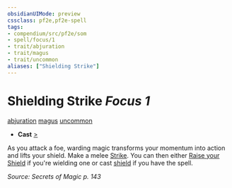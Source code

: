```yaml
---
obsidianUIMode: preview
cssclass: pf2e,pf2e-spell
tags:
- compendium/src/pf2e/som
- spell/focus/1
- trait/abjuration
- trait/magus
- trait/uncommon
aliases: ["Shielding Strike"]
---
```

# Shielding Strike *Focus 1*   
[abjuration](/rules/traits/abjuration.md)  [magus](/rules/traits/magus-som.md)  [uncommon](/rules/traits/uncommon.md)  

- **Cast** [>](/rules/core-rulebook/chapter-9-playing-the-game.md#Actions "Single Action") 

As you attack a foe, warding magic transforms your momentum into action and lifts your shield. Make a melee [Strike](/rules/actions/strike.md). You can then either [Raise your Shield](/rules/actions/raise-a-shield.md) if you're wielding one or cast [shield](/compendium/spells/shield.md) if you have the spell.

*Source: Secrets of Magic p. 143*